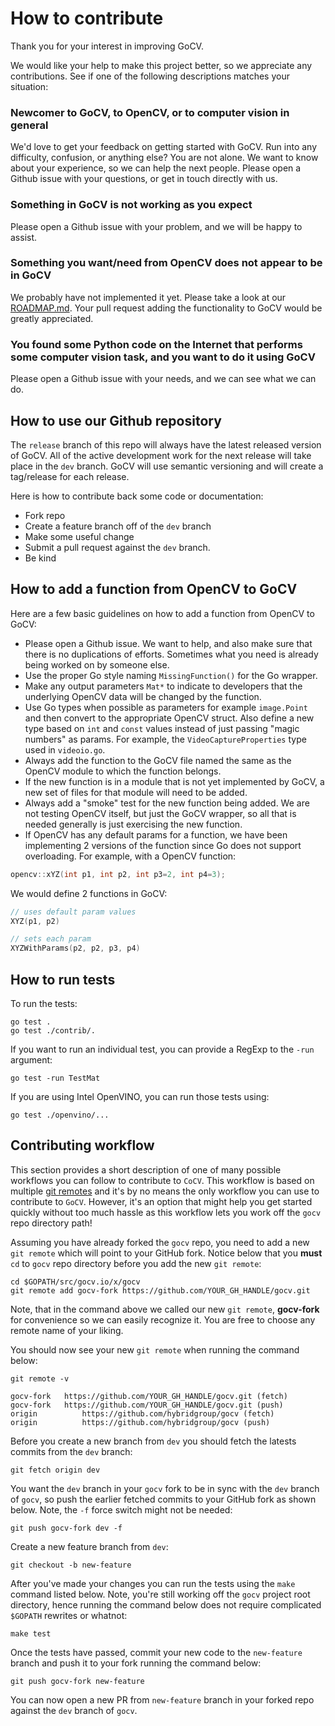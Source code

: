# How to contribute

Thank you for your interest in improving GoCV.

We would like your help to make this project better, so we appreciate any contributions. See if one of the following descriptions matches your situation:

### Newcomer to GoCV, to OpenCV, or to computer vision in general

We'd love to get your feedback on getting started with GoCV. Run into any difficulty, confusion, or anything else? You are not alone. We want to know about your experience, so we can help the next people. Please open a Github issue with your questions, or get in touch directly with us.

### Something in GoCV is not working as you expect

Please open a Github issue with your problem, and we will be happy to assist.

### Something you want/need from OpenCV does not appear to be in GoCV

We probably have not implemented it yet. Please take a look at our [ROADMAP.md](ROADMAP.md). Your pull request adding the functionality to GoCV would be greatly appreciated.

### You found some Python code on the Internet that performs some computer vision task, and you want to do it using GoCV

Please open a Github issue with your needs, and we can see what we can do.

## How to use our Github repository

The `release` branch of this repo will always have the latest released version of GoCV. All of the active development work for the next release will take place in the `dev` branch. GoCV will use semantic versioning and will create a tag/release for each release.

Here is how to contribute back some code or documentation:

- Fork repo
- Create a feature branch off of the `dev` branch
- Make some useful change
- Submit a pull request against the `dev` branch.
- Be kind

## How to add a function from OpenCV to GoCV

Here are a few basic guidelines on how to add a function from OpenCV to GoCV:

- Please open a Github issue. We want to help, and also make sure that there is no duplications of efforts. Sometimes what you need is already being worked on by someone else.
- Use the proper Go style naming `MissingFunction()` for the Go wrapper.
- Make any output parameters `Mat*` to indicate to developers that the underlying OpenCV data will be changed by the function.
- Use Go types when possible as parameters for example `image.Point` and then convert to the appropriate OpenCV struct. Also define a new type based on `int` and `const` values instead of just passing "magic numbers" as params. For example, the `VideoCaptureProperties` type used in `videoio.go`.
- Always add the function to the GoCV file named the same as the OpenCV module to which the function belongs.
- If the new function is in a module that is not yet implemented by GoCV, a new set of files for that module will need to be added.
- Always add a "smoke" test for the new function being added. We are not testing OpenCV itself, but just the GoCV wrapper, so all that is needed generally is just exercising the new function.
- If OpenCV has any default params for a function, we have been implementing 2 versions of the function since Go does not support overloading. For example, with a OpenCV function:

```c
opencv::xYZ(int p1, int p2, int p3=2, int p4=3);
```

We would define 2 functions in GoCV:

```go
// uses default param values
XYZ(p1, p2)

// sets each param
XYZWithParams(p2, p2, p3, p4)
```

## How to run tests

To run the tests:

```
go test .
go test ./contrib/.
```

If you want to run an individual test, you can provide a RegExp to the `-run` argument:
```
go test -run TestMat
```

If you are using Intel OpenVINO, you can run those tests using:

```
go test ./openvino/...
```

## Contributing workflow

This section provides a short description of one of many possible workflows you can follow to contribute to `CoCV`. This workflow is based on multiple [git remotes](https://git-scm.com/docs/git-remote) and it's by no means the only workflow you can use to contribute to `GoCV`. However, it's an option that might help you get started quickly without too much hassle as this workflow lets you work off the `gocv` repo directory path!

Assuming you have already forked the `gocv` repo, you need to add a new `git remote` which will point to your GitHub fork. Notice below that you **must** `cd` to `gocv` repo directory before you add the new `git remote`:

```shell
cd $GOPATH/src/gocv.io/x/gocv
git remote add gocv-fork https://github.com/YOUR_GH_HANDLE/gocv.git
```

Note, that in the command above we called our new `git remote`, **gocv-fork** for convenience so we can easily recognize it. You are free to choose any remote name of your liking.

You should now see your new `git remote` when running the command below:

```shell
git remote -v

gocv-fork	https://github.com/YOUR_GH_HANDLE/gocv.git (fetch)
gocv-fork	https://github.com/YOUR_GH_HANDLE/gocv.git (push)
origin	        https://github.com/hybridgroup/gocv (fetch)
origin	        https://github.com/hybridgroup/gocv (push)
```

Before you create a new branch from `dev` you should fetch the latests commits from the `dev` branch:

```shell
git fetch origin dev
```

You want the `dev` branch in your `gocv` fork to be in sync with the `dev` branch of `gocv`, so push the earlier fetched commits to your GitHub fork as shown below. Note, the `-f` force switch might not be needed:

```shell
git push gocv-fork dev -f
```

Create a new feature branch from `dev`:

```shell
git checkout -b new-feature
```

After you've made your changes you can run the tests using the `make` command listed below. Note, you're still working off the `gocv` project root directory, hence running the command below does not require complicated `$GOPATH` rewrites or whatnot:

```shell
make test
```

Once the tests have passed, commit your new code to the `new-feature` branch and push it to your fork running the command below:

```shell
git push gocv-fork new-feature
```

You can now open a new PR from `new-feature` branch in your forked repo against the `dev` branch of `gocv`.
